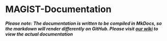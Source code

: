 # MAGIST-Documentation

***Please note: The documentation is written to be compiled in MkDocs, so the markdown will render differently on GitHub. Please visit [our wiki](https://wiki.deepshift.dev) to view the actual documentation***
